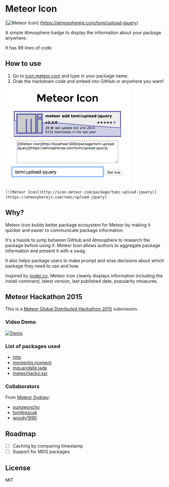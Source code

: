 # Meteor Icon

[![Meteor Icon](http://icon.meteor.com/package/tomi:upload-jquery)]
(https://atmospherejs.com/tomi/upload-jquery)

A simple Atmosphere badge to display the information about your package anywhere.

It has 99 lines of code.

## How to use

1. Go to [icon.meteor.com](http://icon.meteor.com/) and type in your package name.
2. Grab the markdown code and embed into GitHub or anywhere you want!

![](https://github.com/sungwoncho/meteor-icon/blob/master/assets/example.png)

```markdwon
[![Meteor Icon](http://icon.meteor.com/package/tomi:upload-jquery)]
(https://atmospherejs.com/tomi/upload-jquery)
```

## Why?

Meteor Icon builds better package ecosystem for Meteor by making it quicker
and easier to communicate package information.

It's a hassle to jump between GitHub and Atmosphere to research the package
before using it. Meteor Icon allows authors to aggregate package information
and present it with a swag.

It also helps package users to make prompt and wise decisions about which
package they need to use and how.

Inspired by [nodei.co](https://nodei.co/), Meteor Icon cleanly displays
information including the install command, latest version, last published date,
popularity measures.


## Meteor Hackathon 2015

This is a [Meteor Global Distributed Hackathon 2015](http://meteor-2015.devpost.com/)
submission.

### Video Demo

[![Demo](http://img.youtube.com/vi/NQm33Wg1HHg/0.jpg)](https://www.youtube.com/watch?v=NQm33Wg1HHg "Demo")

### List of packages used

* [http](https://atmospherejs.com/meteor/http)
* [momentjs:moment](https://github.com/moment/moment/)
* [mquandalle:jade](https://github.com/mquandalle/meteor-jade)
* [meteorhacks:ssr](https://github.com/meteorhacks/meteor-ssr)

### Collaborators

From [Meteor Sydney](http://www.meetup.com/Meteor-Sydney/):

* [sungwoncho](https://github.com/sungwoncho/)
* [tomitrescak](https://github.com/tomitrescak)
* [woody1990](https://github.com/woody1990)


## Roadmap

- [ ] Caching by comparing timestamp
- [ ] Support for MDG packages

## License

MIT
